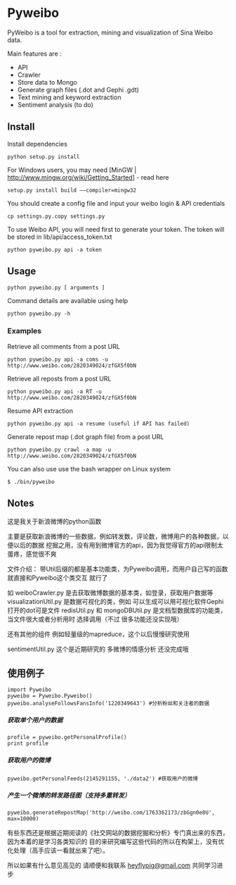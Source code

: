 # Pyweibo

PyWeibo is a tool for extraction, mining and visualization of Sina Weibo data. 

Main features are :

* API
* Crawler
* Store data to Mongo
* Generate graph files (.dot and Gephi .gdt)
* Text mining and keyword extraction
* Sentiment analysis (to do)

## Install

Install dependencies

    python setup.py install

For Windows users, you may need [MinGW | http://www.mingw.org/wiki/Getting_Started] - read here

    setup.py install build ––compiler=mingw32

You should create a config file and input your weibo login & API credentials

    cp settings.py.copy settings.py

To use Weibo API, you will need first to generate your token. The token will be stored in lib/api/access_token.txt

    python pyweibo.py api -a token


## Usage

    python pyweibo.py [ arguments ]  

Command details are available using help
    
    python pyweibo.py -h



### Examples

Retrieve all comments from a post URL

    python pyweibo.py api -a coms -u http://www.weibo.com/2820349024/zfGX5f0bN


Retrieve all reposts from a post URL

    python pyweibo.py api -a RT -u http://www.weibo.com/2820349024/zfGX5f0bN

Resume API extraction

    python pyweibo.py api -a resume (useful if API has failed)

Generate repost map (.dot graph file) from a post URL

    python pyweibo.py crawl -a map -u http://www.weibo.com/2820349024/zfGX5f0bN



You can also use use the bash wrapper on Linux system

    $ ./bin/pyweibo


## Notes

这是我关于新浪微博的python函数

主要是获取新浪微博的一些数据，例如转发数，评论数，微博用户的各种数据，以便以后的数据 挖掘之用，没有用到微博官方的api，因为我觉得官方的api限制太蛋疼，感觉很不爽

文件介绍： 带Util后缀的都是基本功能类，为Pyweibo调用，而用户自己写的函数就直接和Pyweibo这个类交互 就行了

如 weiboCrawler.py 是去获取微博数据的基本类，如登录，获取用户数据等 visualizationUtil.py 是数据可视化的类，例如 可以生成可以用可视化软件Gephi打开的dot可是文件 redisUtil.py 和 mongoDBUtil.py 是文档型数据库的功能类，当文件很大或者分析用时 选择调用（不过 很多功能还没实现哦）

还有其他的组件 例如轻量级的mapreduce，这个以后慢慢研究使用

sentimentUtil.py 这个是近期研究的 多微博的情感分析 还没完成哦

## 使用例子


    import Pyweibo
    pyweibo = Pyweibo.Pyweibo() pyweibo.analyseFollowsFansInfo('1220349643') #分析粉丝和关注者的数据

##### 获取单个用户的数据

    profile = pyweibo.getPersonalProfile() 
    print profile

##### 获取用户的微博

    pyweibo.getPersonalFeeds(2145291155, './data2') #获取用户的微博

##### 产生一个微博的转发路径图（支持多重转发）
  
    pyweibo.generateRepostMap('http://weibo.com/1763362173/zbGgn0e8U', max=10000) 

有些东西还是根据近期阅读的《社交网站的数据挖掘和分析》专门真出来的东西，因为本着的是学习各类知识的 目的来研究编写这些代码的所以在构架上，没有优化处理（高手应该一看就出来了吧）。

所以如果有什么意见高见的 请顺便和我联系 heyflypig@gmail.com 共同学习进步